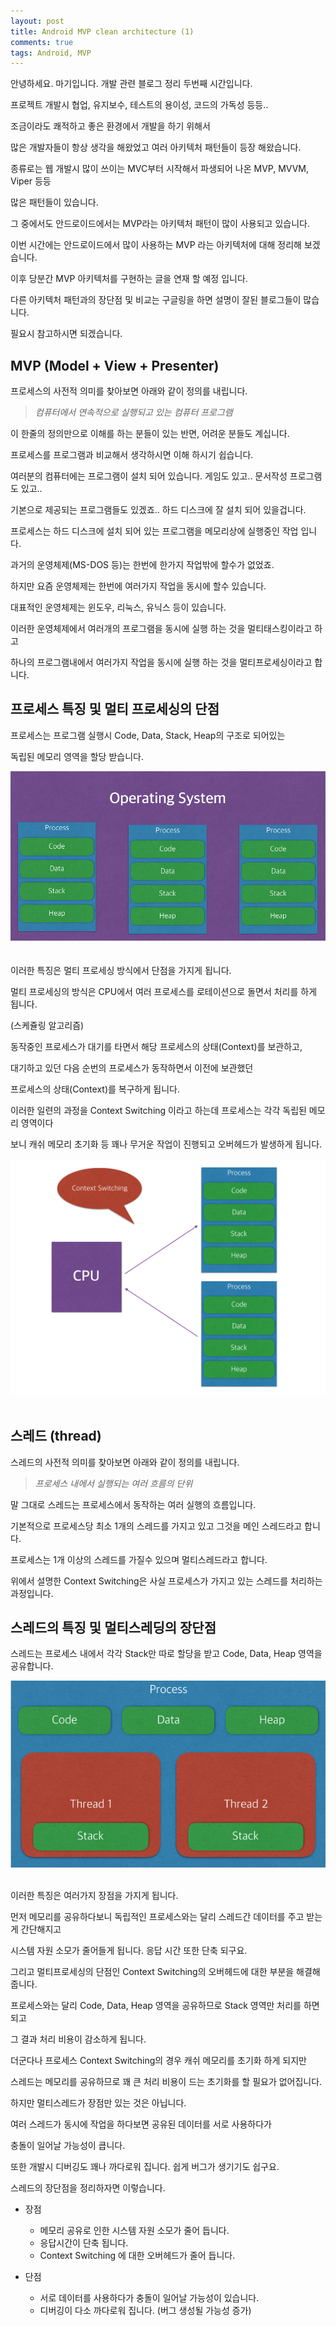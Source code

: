 ```yaml
---
layout: post
title: Android MVP clean architecture (1)
comments: true
tags: Android, MVP
---
```


안녕하세요. 마기입니다. 개발 관련 블로그 정리 두번째 시간입니다.

프로젝트 개발시 협업, 유지보수, 테스트의 용이성, 코드의 가독성 등등..

조금이라도 쾌적하고 좋은 환경에서 개발을 하기 위해서

많은 개발자들이 항상 생각을 해왔었고 여러 아키텍처 패턴들이 등장 해왔습니다.

종류로는 웹 개발시 많이 쓰이는 MVC부터 시작해서 파생되어 나온 MVP, MVVM, Viper 등등

많은 패턴들이 있습니다.

그 중에서도 안드로이드에서는 MVP라는 아키텍처 패턴이 많이 사용되고 있습니다.

이번 시간에는 안드로이드에서 많이 사용하는 MVP 라는 아키텍처에 대해 정리해 보겠습니다.

이후 당분간 MVP 아키텍처를 구현하는 글을 연재 할 예정 입니다.

다른 아키텍처 패턴과의 장단점 및 비교는 구글링을 하면 설명이 잘된 블로그들이 많습니다.

필요시 참고하시면 되겠습니다.


## MVP (Model + View + Presenter)

프로세스의 사전적 의미를 찾아보면 아래와 같이 정의를 내립니다.

> _컴퓨터에서 연속적으로 실행되고 있는 컴퓨터 프로그램_

이 한줄의 정의만으로 이해를 하는 분들이 있는 반면, 어려운 분들도 계십니다.

프로세스를 프로그램과 비교해서 생각하시면 이해 하시기 쉽습니다.

여러분의 컴퓨터에는 프로그램이 설치 되어 있습니다. 게임도 있고.. 문서작성 프로그램도 있고..

기본으로 제공되는 프로그램들도 있겠죠.. 하드 디스크에 잘 설치 되어 있을겁니다.

프로세스는 하드 디스크에 설치 되어 있는 프로그램을 메모리상에 실행중인 작업 입니다.

과거의 운영체제(MS-DOS 등)는 한번에 한가지 작업밖에 할수가 없었죠.

하지만 요즘 운영체제는 한번에 여러가지 작업을 동시에 할수 있습니다.

대표적인 운영체제는 윈도우, 리눅스, 유닉스 등이 있습니다.

이러한 운영체제에서 여러개의 프로그램을 동시에 실행 하는 것을 멀티태스킹이라고 하고

하나의 프로그램내에서 여러가지 작업을 동시에 실행 하는 것을 멀티프로세싱이라고 합니다.

## 프로세스 특징 및 멀티 프로세싱의 단점

프로세스는 프로그램 실행시 Code, Data, Stack, Heap의 구조로 되어있는

독립된 메모리 영역을 할당 받습니다.

![01](../images/2017-2-6-process-thread/01.png)
<br><br><br>
이러한 특징은 멀티 프로세싱 방식에서 단점을 가지게 됩니다.

멀티 프로세싱의 방식은 CPU에서 여러 프로세스를 로테이션으로 돌면서 처리를 하게 됩니다.

(스케쥴링 알고리즘)

동작중인 프로세스가 대기를 타면서 해당 프로세스의 상태(Context)를 보관하고,

대기하고 있던 다음 순번의 프로세스가 동작하면서 이전에 보관했던

프로세스의 상태(Context)를 복구하게 됩니다.

이러한 일련의 과정을 Context Switching 이라고 하는데 프로세스는 각각 독립된 메모리 영역이다

보니 캐쉬 메모리 초기화 등 꽤나 무거운 작업이 진행되고 오버헤드가 발생하게 됩니다.

![01](../images/2017-2-6-process-thread/02.png)
<br><br>

## 스레드 (thread)

스레드의 사전적 의미를 찾아보면 아래와 같이 정의를 내립니다.

> _프로세스 내에서 실행되는 여러 흐름의 단위_

말 그대로 스레드는 프로세스에서 동작하는 여러 실행의 흐름입니다.

기본적으로 프로세스당 최소 1개의 스레드를 가지고 있고 그것을 메인 스레드라고 합니다.  

프로세스는 1개 이상의 스레드를 가질수 있으며 멀티스레드라고 합니다.

위에서 설명한 Context Switching은 사실 프로세스가 가지고 있는 스레드를 처리하는 과정입니다.

## 스레드의 특징 및 멀티스레딩의 장단점

스레드는 프로세스 내에서 각각 Stack만 따로 할당을 받고 Code, Data, Heap 영역을 공유합니다.

![01](../images/2017-2-6-process-thread/03.png)
<br><br>

이러한 특징은 여러가지 장점을 가지게 됩니다.

먼저 메모리를 공유하다보니 독립적인 프로세스와는 달리 스레드간 데이터를 주고 받는게 간단해지고

시스템 자원 소모가 줄어들게 됩니다. 응답 시간 또한 단축 되구요.

그리고 멀티프로세싱의 단점인 Context Switching의 오버헤드에 대한 부분을 해결해 줍니다.

프로세스와는 달리 Code, Data, Heap 영역을 공유하므로 Stack 영역만 처리를 하면 되고

그 결과 처리 비용이 감소하게 됩니다.

더군다나 프로세스 Context Switching의 경우 캐쉬 메모리를 초기화 하게 되지만

스레드는 메모리를 공유하므로 꽤 큰 처리 비용이 드는 초기화를 할 필요가 없어집니다.

하지만 멀티스레드가 장점만 있는 것은 아닙니다.

여러 스레드가 동시에 작업을 하다보면 공유된 데이터를 서로 사용하다가

충돌이 일어날 가능성이 큽니다.

또한 개발시 디버깅도 꽤나 까다로워 집니다. 쉽게 버그가 생기기도 쉽구요.

스레드의 장단점을 정리하자면 이렇습니다.


+ 장점
  - 메모리 공유로 인한 시스템 자원 소모가 줄어 듭니다.
  - 응답시간이 단축 됩니다.
  - Context Switching 에 대한 오버헤드가 줄어 듭니다.


+ 단점
  - 서로 데이터를 사용하다가 충돌이 일어날 가능성이 있습니다.
  - 디버깅이 다소 까다로워 집니다. (버그 생성될 가능성 증가)
